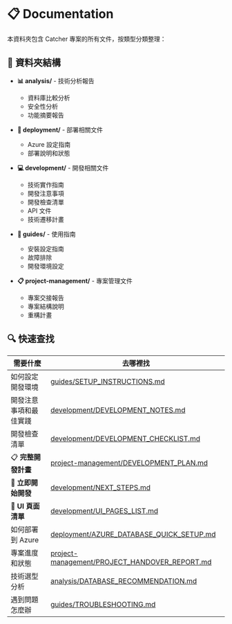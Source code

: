 # 📋 Documentation

本資料夾包含 Catcher 專案的所有文件，按類型分類整理：

## 📁 資料夾結構

- **📊 analysis/** - 技術分析報告
  - 資料庫比較分析
  - 安全性分析
  - 功能摘要報告

- **🚀 deployment/** - 部署相關文件
  - Azure 設定指南
  - 部署說明和狀態

- **💻 development/** - 開發相關文件
  - 技術實作指南
  - 開發注意事項
  - 開發檢查清單
  - API 文件
  - 技術遷移計畫

- **📖 guides/** - 使用指南
  - 安裝設定指南
  - 故障排除
  - 開發環境設定

- **📋 project-management/** - 專案管理文件
  - 專案交接報告
  - 專案結構說明
  - 重構計畫

## 🔍 快速查找

| 需要什麼 | 去哪裡找 |
|---------|---------|
| 如何設定開發環境 | [guides/SETUP_INSTRUCTIONS.md](guides/SETUP_INSTRUCTIONS.md) |
| 開發注意事項和最佳實踐 | [development/DEVELOPMENT_NOTES.md](development/DEVELOPMENT_NOTES.md) |
| 開發檢查清單 | [development/DEVELOPMENT_CHECKLIST.md](development/DEVELOPMENT_CHECKLIST.md) |
| 📋 **完整開發計畫** | [project-management/DEVELOPMENT_PLAN.md](project-management/DEVELOPMENT_PLAN.md) |
| 🚀 **立即開始開發** | [development/NEXT_STEPS.md](development/NEXT_STEPS.md) |
| 🎨 **UI 頁面清單** | [development/UI_PAGES_LIST.md](development/UI_PAGES_LIST.md) |
| 如何部署到 Azure | [deployment/AZURE_DATABASE_QUICK_SETUP.md](deployment/AZURE_DATABASE_QUICK_SETUP.md) |
| 專案進度和狀態 | [project-management/PROJECT_HANDOVER_REPORT.md](project-management/PROJECT_HANDOVER_REPORT.md) |
| 技術選型分析 | [analysis/DATABASE_RECOMMENDATION.md](analysis/DATABASE_RECOMMENDATION.md) |
| 遇到問題怎麼辦 | [guides/TROUBLESHOOTING.md](guides/TROUBLESHOOTING.md) |
